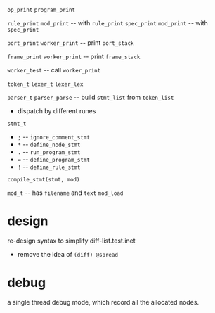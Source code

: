 `op_print`
`program_print`

`rule_print`
`mod_print` -- with `rule_print`
`spec_print`
`mod_print` -- with `spec_print`

`port_print`
`worker_print` -- print `port_stack`

`frame_print`
`worker_print` -- print `frame_stack`

`worker_test` -- call `worker_print`

`token_t`
`lexer_t`
`lexer_lex`

`parser_t`
`parser_parse` -- build `stmt_list` from `token_list`

- dispatch by different runes

`stmt_t`

- `;` -- `ignore_comment_stmt`
- `*` -- `define_node_stmt`
- `.` -- `run_program_stmt`
- `=` -- `define_program_stmt`
- `!` -- `define_rule_stmt`

`compile_stmt(stmt, mod)`

`mod_t` -- has `filename` and `text`
`mod_load`

# design

re-design syntax to simplify diff-list.test.inet

- remove the idea of `(diff) @spread`

# debug

a single thread debug mode, which record all the allocated nodes.
